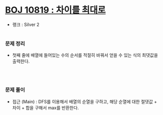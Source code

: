 # [BOJ 10819 : 차이를 최대로](https://www.acmicpc.net/problem/10819)
- 랭크 : Silver 2
  <br><br>
  
### 문제 정리
- 첫째 줄에 배열에 들어있는 수의 순서를 적절히 바꿔서 얻을 수 있는 식의 최댓값을 출력한다.

<br><br>

### 문제 풀이
- 접근 (Main)
  : DFS를 이용해서 배열의 순열을 구하고, 해당 순열에 대한 절댓값 + 차이 + 합을 구해서 max를 반환한다.

    
    


    
    


